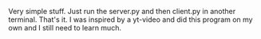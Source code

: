 Very simple stuff.
Just run the server.py and then client.py in another terminal. That's it.
I was inspired by a yt-video and did this program on my own and I still need to learn much.
